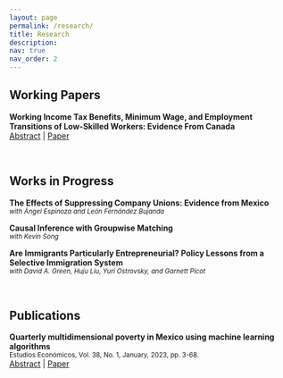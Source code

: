 ```yaml
---
layout: page
permalink: /research/
title: Research
description:
nav: true
nav_order: 2
---
```


<script>
function toggleAbstract(id) {
  var x = document.getElementById(id);
  if (x.style.display === "none" || x.style.display === "") {
    x.style.display = "block";
  } else {
    x.style.display = "none";
  }
}
</script>

## Working Papers  

**Working Income Tax Benefits, Minimum Wage, and Employment Transitions of Low-Skilled Workers: Evidence From Canada**  
[Abstract](#) | [Paper](https://ratzanyelrincon.github.io/assets/pdf/WITB&MW_Ratzanyel_Rincon.pdf)

<span id="abstract1" style="display: none;">
This paper examines how the Workers Income Tax Benefit (WITB) —now called Canada Workers Benefit— and its interaction with the minimum wage affect the labour market transitions for low-skilled workers using Canadian data from 1979 to 2022. Exploiting provincial variation on the maximum real tax credit and real minimum wage rates, I find that higher WITB benefits are associated with lower separation and layoff rates of single-type workers with short job tenure, while the interaction between the WITB and the minimum wage mitigates these effects. Positive effects led by the WITB are found for hiring rates of single-type teenagers, young adults, and recently unemployed people, but the overall impact of the maximum benefits on singles’ transition rate from out-of-the-labour force to in-the-labour force is negative. In contrast, family-type workers reduce their job-to-job transitions and increase their flow from out-of-labour force to in-labour force as the maximum WITB benefits increase. Importantly, the interaction between the two policies negatively affects the hiring rate of this group. Overall, these results indicate that the effects of the interaction between the WITB and the minimum wage counterbalance the direct effects of the WITB, and suggest that WITB benefits are insufficient to cover the associated costs of entering the workforce for some individuals in the target population.
</span>

<br>


## Works in Progress  

**The Effects of Suppressing Company Unions: Evidence from Mexico**  
<span style="font-size: smaller; font-style: italic;">with Ángel Espinoza and León Fernández Bujanda</span>

**Causal Inference with Groupwise Matching**  
<span style="font-size: smaller; font-style: italic;">with Kevin Song</span>

**Are Immigrants Particularly Entrepreneurial? Policy Lessons from a Selective Immigration System**  
<span style="font-size: smaller; font-style: italic;">with David A. Green, Huju Liu, Yuri Ostrovsky, and Garnett Picot</span>

<br>


## Publications  

**Quarterly multidimensional poverty in Mexico using machine learning algorithms**  
<span style="font-size: smaller;">Estudios Económicos, Vol. 38, No. 1, January, 2023, pp. 3-68.</span>  
[Abstract](#) | [Paper](https://ratzanyelrincon.github.io/assets/pdf/QuarterlyMultidimensionalPoverty_Ratzanyel_Rincon.pdf)

<span id="abstract2" style="display: none;">
This article addresses the lack of timely information about multidimensional poverty in Mexico. Three machine learning algorithms—the LASSO logistic regression, random forest, and support vector machines—are trained with the ENIGH to find generalizable patterns of multidimensional poverty in the raw data. The fitted models are used to classify each individual in the ENOE as poor or non-poor to obtain aggregated poverty rates on a quarterly basis. These estimates are closer to the official levels of multidimensional poverty than the labor poverty measurement and provide an accurate poverty outlook more than a year ahead of the official measure.
</span>

<script>
document.querySelectorAll('a[href="#"]').forEach(function(abstractLink, index) {
  abstractLink.addEventListener('click', function(event) {
    event.preventDefault();
    toggleAbstract('abstract' + (index + 1));
  });
});
</script>
